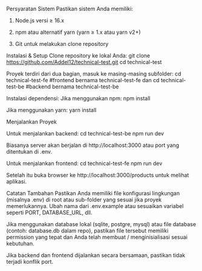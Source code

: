 Persyaratan Sistem
Pastikan sistem Anda memiliki:

1. Node.js versi ≥ 16.x 

2. npm atau alternatif yarn (yarn ≥ 1.x atau yarn v2+)

3. Git untuk melakukan clone repository

Instalasi & Setup
Clone repository ke lokal Anda:
git clone https://github.com/Addel12/technical-test.git
cd technical-test

Proyek terdiri dari dua bagian, masuk ke masing-masing subfolder:
cd technical-test-fe        #frontend bernama technical-test-fe
dan
cd technical-test-be        #backend bernama technical-test-be

Instalasi dependensi:
Jika menggunakan npm:
npm install

Jika menggunakan yarn:
yarn install

Menjalankan Proyek

Untuk menjalankan backend:
cd technical-test-be
npm run dev        

Biasanya server akan berjalan di http://localhost:3000 atau port yang ditentukan di .env.

Untuk menjalankan frontend:
cd technical-test-fe
npm run dev        

Setelah itu buka browser ke http://localhost:3000/products untuk melihat aplikasi.


Catatan Tambahan
Pastikan Anda memiliki file konfigurasi lingkungan (misalnya .env) di root atau sub-folder yang sesuai
jika proyek memerlukannya. Ubah nama dari .env.example atau sesuaikan variabel seperti PORT, DATABASE_URL, dll.

Jika menggunakan database lokal (sqlite, postgre, mysql) atau file database (contoh: database.db dalam repo), pastikan file tersebut memiliki permission yang tepat dan Anda telah membuat / menginisialisasi sesuai kebutuhan.

Jika backend dan frontend dijalankan secara bersamaan, pastikan tidak terjadi konflik port.
